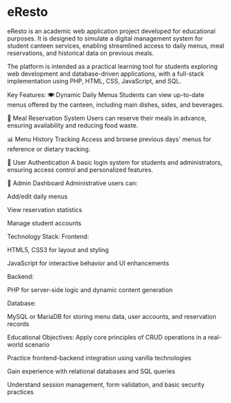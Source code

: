 # eResto
eResto is an academic web application project developed for educational purposes. It is designed to simulate a digital management system for student canteen services, enabling streamlined access to daily menus, meal reservations, and historical data on previous meals.

The platform is intended as a practical learning tool for students exploring web development and database-driven applications, with a full-stack implementation using PHP, HTML, CSS, JavaScript, and SQL.

Key Features:
🍽️ Dynamic Daily Menus
Students can view up-to-date menus offered by the canteen, including main dishes, sides, and beverages.

📅 Meal Reservation System
Users can reserve their meals in advance, ensuring availability and reducing food waste.

📊 Menu History Tracking
Access and browse previous days' menus for reference or dietary tracking.

🔐 User Authentication
A basic login system for students and administrators, ensuring access control and personalized features.

📂 Admin Dashboard
Administrative users can:

Add/edit daily menus

View reservation statistics

Manage student accounts

Technology Stack:
Frontend:

HTML5, CSS3 for layout and styling

JavaScript for interactive behavior and UI enhancements

Backend:

PHP for server-side logic and dynamic content generation

Database:

MySQL or MariaDB for storing menu data, user accounts, and reservation records

Educational Objectives:
Apply core principles of CRUD operations in a real-world scenario

Practice frontend-backend integration using vanilla technologies

Gain experience with relational databases and SQL queries

Understand session management, form validation, and basic security practices
